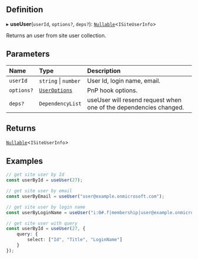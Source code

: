 
## Definition

▸ **useUser**(`userId`, `options?`, `deps?`): [`Nullable`](../Types/NullableT.md)<`ISiteUserInfo`\>

Returns an user from site user collection.

## Parameters

| Name | Type | Description |
| :------ | :------ | :------ |
| `userId` | `string` \| `number` | User Id, login name, email. |
| `options?` | [`UserOptions`](../Interfaces/UserOptions.md) | PnP hook options.  |
| `deps?` | `DependencyList` | useUser will resend request when one of the dependencies changed. |

## Returns

[`Nullable`](../Types/NullableT.md)<`ISiteUserInfo`\>

## Examples

```typescript
// get site user by Id
const userById = useUser(27);

// get site user by email
const userByEmail = useUser("user@example.onmicrosoft.com");

// get site user by login name
const userByLoginName = useUser("i:0#.f|membership|user@example.onmicrosoft.com");

// get site user with query
const userById = useUser(27, {
	query: {
		select: ["Id", "Title", "LoginName"]
	}
});
```